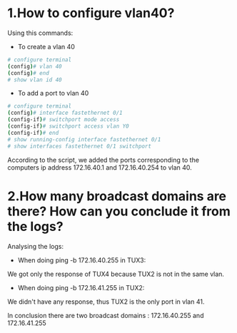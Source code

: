 # 1.How to configure vlan40?

Using this commands:

- To create a vlan 40
```sh
# configure terminal
(config)# vlan 40
(config)# end
# show vlan id 40
```

- To add a port to vlan 40

```sh
# configure terminal
(config)# interface fastethernet 0/1
(config-if)# switchport mode access
(config-if)# switchport access vlan Y0
(config-if)# end
# show running-config interface fastethernet 0/1
# show interfaces fastethernet 0/1 switchport
```

According to the script, we added the ports corresponding to the computers ip address 172.16.40.1 and 172.16.40.254 to vlan 40.

# 2.How many broadcast domains are there? How can you conclude it from the logs?

Analysing the logs:

- When doing ping -b 172.16.40.255 in TUX3:

We got only the response of TUX4 because TUX2 is not in the same vlan.

- When doing ping -b 172.16.41.255 in TUX2:

We didn't have any response, thus TUX2 is the only port in vlan 41.

In conclusion there are two broadcast domains : 172.16.40.255 and 172.16.41.255

